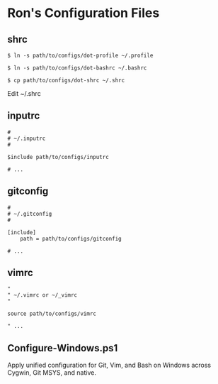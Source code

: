 Ron's Configuration Files
=========================


shrc
----

    $ ln -s path/to/configs/dot-profile ~/.profile

    $ ln -s path/to/configs/dot-bashrc ~/.bashrc

    $ cp path/to/configs/dot-shrc ~/.shrc

Edit ~/.shrc


inputrc
-------

    #
    # ~/.inputrc
    #

    $include path/to/configs/inputrc

    # ...


gitconfig
---------

    #
    # ~/.gitconfig
    #

    [include]
        path = path/to/configs/gitconfig

    # ...


vimrc
-----

    "
    " ~/.vimrc or ~/_vimrc
    "

    source path/to/configs/vimrc

    " ...


Configure-Windows.ps1
---------------------

Apply unified configuration for Git, Vim, and Bash on Windows across Cygwin, Git MSYS, and native.

